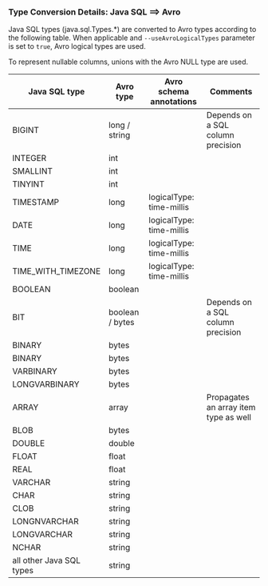 ### Type Conversion Details: Java SQL ==> Avro 

Java SQL types (java.sql.Types.*) are converted to Avro types according to the following table.
When applicable and `--useAvroLogicalTypes` parameter is set to `true`, Avro logical types are used.

To represent nullable columns, unions with the Avro NULL type are used.

| **Java SQL type**        | **Avro type**   | **Avro schema annotations** | **Comments**                          |
|--------------------------|-----------------|-----------------------------|---------------------------------------|
| BIGINT                   | long / string   |                             | Depends on a SQL column precision     |
| INTEGER                  | int             |                             |                                       |
| SMALLINT                 | int             |                             |                                       |
| TINYINT                  | int             |                             |                                       |
| TIMESTAMP                | long            | logicalType: time-millis    |                                       |
| DATE                     | long            | logicalType: time-millis    |                                       |
| TIME                     | long            | logicalType: time-millis    |                                       |
| TIME_WITH_TIMEZONE       | long            | logicalType: time-millis    |                                       |
| BOOLEAN                  | boolean         |                             |                                       |
| BIT                      | boolean / bytes |                             | Depends on a SQL column precision     |
| BINARY                   | bytes           |                             |                                       |
| BINARY                   | bytes           |                             |                                       |
| VARBINARY                | bytes           |                             |                                       |
| LONGVARBINARY            | bytes           |                             |                                       |
| ARRAY                    | array           |                             | Propagates an array item type as well |
| BLOB                     | bytes           |                             |                                       |
| DOUBLE                   | double          |                             |                                       |
| FLOAT                    | float           |                             |                                       |
| REAL                     | float           |                             |                                       |
| VARCHAR                  | string          |                             |                                       |
| CHAR                     | string          |                             |                                       |
| CLOB                     | string          |                             |                                       |
| LONGNVARCHAR             | string          |                             |                                       |
| LONGVARCHAR              | string          |                             |                                       |
| NCHAR                    | string          |                             |                                       |
| all other Java SQL types | string          |                             |                                       |
